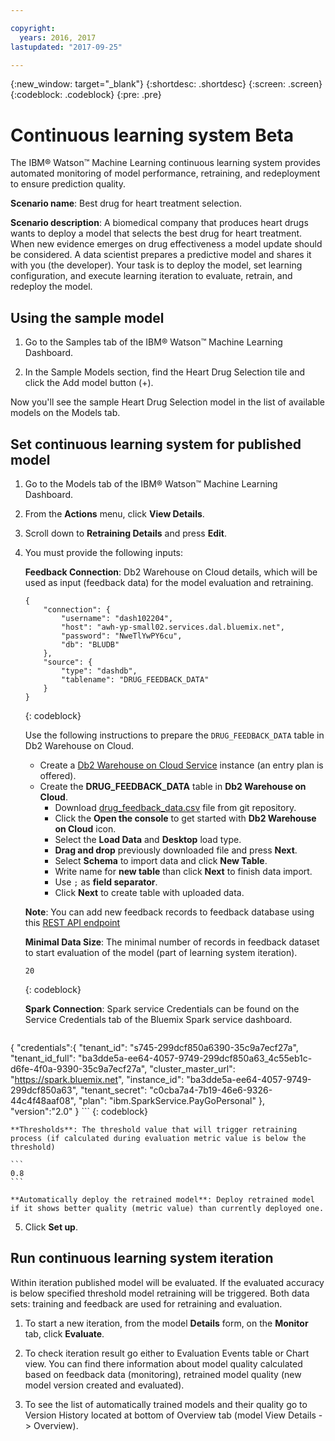 ```yaml
---

copyright:
  years: 2016, 2017
lastupdated: "2017-09-25"

---
```


{:new_window: target="_blank"}
{:shortdesc: .shortdesc}
{:screen: .screen}
{:codeblock: .codeblock}
{:pre: .pre}

# Continuous learning system <span class='tag--beta'>Beta</span>

The IBM® Watson™ Machine Learning continuous learning system provides automated monitoring of model performance, retraining, and redeployment to ensure prediction quality.

**Scenario name**: Best drug for heart treatment selection.

**Scenario description**: A biomedical company that produces heart drugs wants to deploy a model that selects the best drug for heart treatment. When new evidence emerges on drug effectiveness a model update should be considered. A data scientist prepares a predictive model and shares it with you (the developer). Your task is to deploy the model, set learning configuration, and execute learning iteration to evaluate, retrain, and redeploy the model.

## Using the sample model

1. Go to the Samples tab of the IBM® Watson™ Machine Learning
   Dashboard.

2. In the Sample Models section, find the Heart Drug Selection
   tile and click the Add model button (+).

Now you'll see the sample Heart Drug Selection model in the list of available models on the Models tab.


## Set continuous learning system for published model

1.  Go to the Models tab of the IBM® Watson™ Machine Learning Dashboard.

2.  From the **Actions** menu, click **View Details**.

3.  Scroll down to **Retraining Details** and press **Edit**.

4.  You must provide the following inputs:

    **Feedback Connection**: Db2 Warehouse on Cloud details, which will be used as input (feedback data) for the model evaluation and retraining.
    
    ```
    {
        "connection": {
            "username": "dash102204",
            "host": "awh-yp-small02.services.dal.bluemix.net",
            "password": "NweTlYwPY6cu",
            "db": "BLUDB"
        },
        "source": {
            "type": "dashdb",
            "tablename": "DRUG_FEEDBACK_DATA"
        }
    }
    ```
    {: codeblock}

    Use the following instructions to prepare the  `DRUG_FEEDBACK_DATA` table in Db2 Warehouse on Cloud.
    - Create a [Db2 Warehouse on Cloud Service](https://console.bluemix.net/catalog/services/db2-warehouse-on-cloud/) instance (an entry plan is offered).
    - Create the **DRUG_FEEDBACK_DATA** table in **Db2 Warehouse on Cloud**.
      + Download  [drug_feedback_data.csv](https://raw.githubusercontent.com/pmservice/wml-sample-models/master/spark/drug-selection/data/drug_feedback_data.csv) file from git repository.
      + Click the **Open the console** to get started with **Db2 Warehouse on Cloud** icon.
      + Select the **Load Data** and **Desktop** load type.
      + **Drag and drop** previously downloaded file and press **Next**.
      + Select **Schema** to import data and click **New Table**.
      + Write name for **new table** than click **Next** to finish data import.
      + Use `;` as **field separator**.
      + Click **Next** to create table with uploaded data.

    **Note**: You can add new feedback records to feedback database using this [REST API endpoint](http://watson-ml-api.mybluemix.net/#!/Published32Models/post_v3_wml_instances_instance_id_published_models_published_model_id_feedback)

    **Minimal Data Size**: The minimal number of records in feedback dataset to start evaluation of the model (part of learning system iteration).

    ```
    20
    ```
    {: codeblock}

    **Spark Connection**: Spark service Credentials can be found on the Service Credentials tab of the Bluemix Spark service dashboard.

    ```
{
    "credentials":{
      "tenant_id": "s745-299dcf850a6390-35c9a7ecf27a",
      "tenant_id_full": "ba3dde5a-ee64-4057-9749-299dcf850a63_4c55eb1c-d6fe-4f0a-9390-35c9a7ecf27a",
      "cluster_master_url": "https://spark.bluemix.net",
      "instance_id": "ba3dde5a-ee64-4057-9749-299dcf850a63",
      "tenant_secret": "c0cba7a4-7b19-46e6-9326-44c4f48aaf08",
      "plan": "ibm.SparkService.PayGoPersonal"
    },
    "version":"2.0"
}
    ```
    {: codeblock}

    **Thresholds**: The threshold value that will trigger retraining process (if calculated during evaluation metric value is below the threshold)

    ```
    0.8
    ```

    **Automatically deploy the retrained model**: Deploy retrained model if it shows better quality (metric value) than currently deployed one.

5.  Click **Set up**.


## Run continuous learning system iteration

Within iteration published model will be evaluated. If the evaluated accuracy is below specified threshold model retraining will be triggered. Both data sets: training and feedback are used for retraining and evaluation.

1. To start a new iteration, from the model **Details** form, on the **Monitor** tab, click **Evaluate**.

3. To check iteration result go either to Evaluation Events table or Chart view. You can find there information about model quality calculated based on feedback data (monitoring), retrained model quality (new model version created and evaluated).

4. To see the list of automatically trained models and their quality go to Version History located at bottom of Overview tab (model View Details -> Overview).
